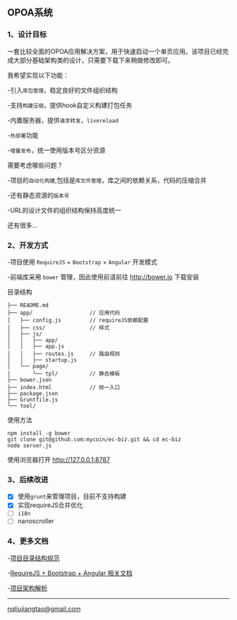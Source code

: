 ## OPOA系统

### 1、设计目标

一套比较全面的OPOA应用解决方案，用于快速启动一个单页应用。该项目已经完成大部分基础架构类的设计，只需要下载下来稍做修改即可。

我希望实现以下功能：

-引入`库包管理`，稳定良好的文件组织结构


-支持`构建压缩`，提供hook自定义构建打包任务


-内置服务器，提供`请求转发`，`livereload`


-`热部署`功能


-`增量发布`，统一使用版本号区分资源

需要考虑哪些问题？

-项目的`自动化构建`,包括是`库文件管理`，库之间的依赖关系，代码的压缩合并


-还有静态资源的`版本号`


-URL的设计文件的组织结构保持高度统一

还有很多...

### 2、开发方式

-项目使用 `RequireJS` + `Bootstrap` + `Angular` 开发模式

-前端库采用 `bower` 管理，因此使用前请前往 <http://bower.io> 下载安装

目录结构

``` 
├── README.md
├── app/                  // 应用代码
│   ├── config.js         // requireJS依赖配置
│   ├── css/              // 样式
│   ├── js/
│   │   ├── app/
│   │   ├── app.js        
│   │   ├── routes.js     // 路由规则
│   │   ├── startup.js
│   └── page/
│       └── tpl/          // 静态模板
├── bower.json
├── index.html            // 统一入口
├── package.json
├── Gruntfile.js
└── tool/
```

使用方法

``` shell
npm install -g bower
git clone git@github.com:mycoin/ec-biz.git && cd ec-biz
node server.js
```

使用浏览器打开 <http://127.0.0.1:8787>

### 3、后续改进

- [x] 使用`grunt`来管理项目，目前不支持构建
- [x] 实现requireJS合并优化
- [ ] `i18n`
- [ ] nanoscroller

### 4、更多文档

-[项目目录结构规范](doc/directory-structure.md)

-[RequireJS + Bootstrap + Angular 相关文档](doc/require-bootstrap-angular.md)

-[项目架构解析](doc/project-architecture.md)

------

[nqliujiangtao@gmail.com](mailto:nqliujiangtao@gmail.com)